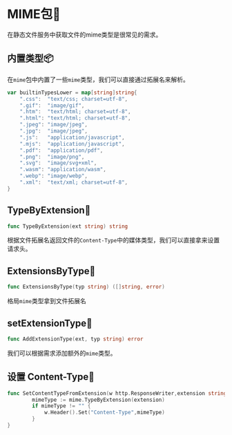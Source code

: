 # MIME包👝

在静态文件服务中获取文件的mime类型是很常见的需求。 

## 内置类型📦

在`mime`包中内置了一些`mime`类型，我们可以直接通过拓展名来解析。

```go
var builtinTypesLower = map[string]string{
	".css":  "text/css; charset=utf-8",
	".gif":  "image/gif",
	".htm":  "text/html; charset=utf-8",
	".html": "text/html; charset=utf-8",
	".jpeg": "image/jpeg",
	".jpg":  "image/jpeg",
	".js":   "application/javascript",
	".mjs":  "application/javascript",
	".pdf":  "application/pdf",
	".png":  "image/png",
	".svg":  "image/svg+xml",
	".wasm": "application/wasm",
	".webp": "image/webp",
	".xml":  "text/xml; charset=utf-8",
}
```

## TypeByExtension🎒

```go
func TypeByExtension(ext string) string
```

根据文件拓展名返回文件的`Content-Type`中的媒体类型，我们可以直接拿来设置请求头。

## ExtensionsByType👜

```go
func ExtensionsByType(typ string) ([]string, error) 
```

格局`mime`类型拿到文件拓展名

## setExtensionType💫

```go
func AddExtensionType(ext, typ string) error 
```

我们可以根据需求添加额外的`mime`类型。

## 设置 Content-Type🚨

```go
func SetContentTypeFromExtension(w http.ResponseWriter,extension string){
		mimeType := mime.TypeByExtension(extension)
		if mimeType != "" {
			w.Header().Set("Content-Type",mimeType)
		}
}
```

